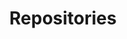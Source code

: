 ---
layout: slideshow
title: Repositories
slides:

    - class: title-slide

      content: |

        # Repositories
        _And other terminology_


      notes: |

        :)



---